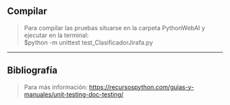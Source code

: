 ## Compilar
> Para compilar las pruebas situarse en la carpeta PythonWebAI y ejecutar en la terminal:\
  $python -m unittest test_ClasificadorJirafa.py
----
## Bibliografía
> Para más información:
https://recursospython.com/guias-y-manuales/unit-testing-doc-testing/
